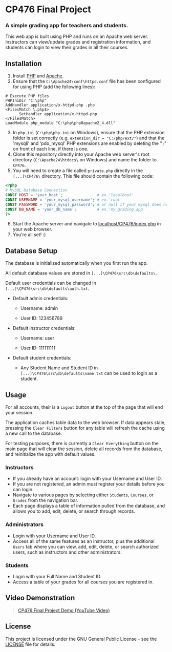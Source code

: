 # CP476 Final Project
### A simple grading app for teachers and students.

This web app is built using PHP and runs on an Apache web server.
Instructors can view/update grades and registration information,
and students can login to view their grades in all their courses.

## Installation

1. Install [PHP](https://windows.php.net/qa/) and [Apache](https://www.apachelounge.com/download/).
2. Ensure that the `C:\Apache24\conf\httpd.conf` file has been configured for using PHP (add the following lines):
```apacheconf
# Execute PHP files
PHPIniDir "C:\php"
AddHandler application/x-httpd-php .php
<FilesMatch \.php$>
      SetHandler application/x-httpd-php
</FilesMatch>
LoadModule php_module "C:\php\php8apache2_4.dll"
```
3. In `php.ini` (`C:\php\php.ini` on Windows), ensure that the PHP extension folder is set correctly (e.g. `extension_dir = "C:/php/ext/"`) and that the 'mysqli' and 'pdo_mysql' PHP extensions are enabled by deleting the "`;`" on front of each line, if there is one.
4. Clone this repository directly into your Apache web server's root directory (`C:\Apache24\htdocs\` on Windows) and name the folder to `CP476`.
5. You will need to create a file called `private.php` directly in the `[...]\CP476\` directory. This file should contain the following code:
```php
<?php
# MySQL Database Connection
CONST HOST = 'your_host';               # ex.'localhost'
CONST USERNAME = 'your_mysql_username'; # ex.'root'
CONST PASSWORD = 'your_mysql_password'; # or null if your mysql does not use a password
CONST DB_NAME = 'your_db_name';         # ex.'my_grading_app'
?>
```
6. Start the Apache server and navigate to [localhost/CP476/index.php](http://localhost/CP476/index.php) in your web browser.
7. You're all set! :)

## Database Setup

The database is initialized automatically when you first run the app.

All default database values are stored in `[...]\CP476\src\db\defaults\`. 

Default user credentials can be changed in `[...]\CP476\src\db\defaults\auth.txt`.

  * Default admin credentials:

    * Username: admin

    * User ID:  123456789

  * Default instructor credentials:

    * Username: user

    * User ID:  111111111

  * Default student credentials:
  
      * Any Student Name and Student ID in `[...]\CP476\src\db\defaults\name.txt` can be used to login as a student.

## Usage

For all accounts, their is a `Logout` button at the top of the page that will end your session.

The application caches table data to the web browser. If data appears stale, pressing the `Clear Filters` button for any table will refresh the cache using a new call to the database.

For testing purposes, there is currently a `Clear Everything` button on the main page that will clear the session, delete all records from the database, and reinitialize the app with default values.

### Instructors
* If you already have an account: login with your Username  and User ID.
* If you are not registered, an admin must register your details before you can login.
* Navigate to various pages by selecting either `Students`, `Courses`, or `Grades` from the navigation bar.
* Each page displays a table of information pulled from the database, and allows you to add, edit, delete, or search through records.

### Administrators
* Login with your Username and User ID.
* Access all of the same features as an instructor, plus the additional `Users` tab where you can view, add, edit, delete, or search authorized users, such as instructors and other administrators.

### Students
* Login with your Full Name and Student ID.
* Access a table of your grades for all courses you are registered in.

## Video Demonstration

> [CP476 Final Project Demo (YouTube Video)](https://www.youtube.com/watch?v=6ppifiezMik)

## License

This project is licensed under the GNU General Public License - see the [LICENSE](LICENSE) file for details.
